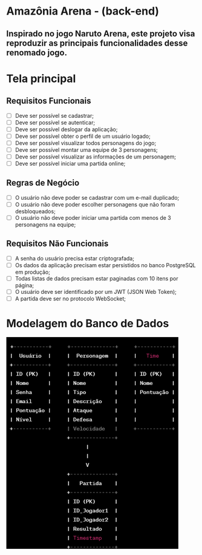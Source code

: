 # Amazônia Arena - (back-end)
**Inspirado no jogo Naruto Arena, este projeto visa reproduzir as principais funcionalidades desse renomado jogo.**
---
# Tela principal
## Requisitos Funcionais
- [ ] Deve ser possível se cadastrar;
- [ ] Deve ser possível se autenticar;
- [ ] Deve ser possível deslogar da aplicação;
- [ ] Deve ser possível obter o perfil de um usuário logado;
- [ ] Deve ser possível visualizar todos personagens do jogo;
- [ ] Deve ser possível montar uma equipe de 3 personagens;
- [ ] Deve ser possível visualizar as informações de um personagem;
- [ ] Deve ser possível iniciar uma partida online;

## Regras de Negócio
- [ ] O usuário não deve poder se cadastrar com um e-mail duplicado;
- [ ] O usuário não deve poder escolher personagens que não foram desbloqueados;
- [ ] O usuário não deve poder iniciar uma partida com menos de 3 personagens na equipe;

## Requisitos Não Funcionais
- [ ] A senha do usuário precisa estar criptografada;
- [ ] Os dados da aplicação precisam estar persistidos no banco PostgreSQL em produção;
- [ ] Todas listas de dados precisam estar paginadas com 10 itens por página;
- [ ] O usuário deve ser identificado por um JWT (JSON Web Token);
- [ ] A partida deve ser no protocolo WebSocket;

# Modelagem do Banco de Dados
![Alt text](image.png)
